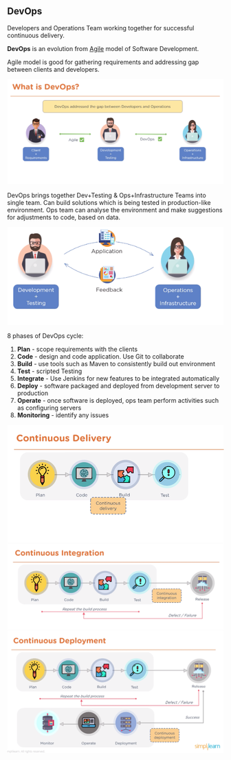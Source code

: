 ## DevOps

Developers and Operations Team working together for successful continuous delivery.

**DevOps** is an evolution from [Agile](./WaterfallAgile.md) model of Software Development.

Agile model is good for gathering requirements and addressing gap between clients and developers.

<img src="../Assets/whatisdevops.png" alt="pic"/>

DevOps brings together Dev+Testing & Ops+Infrastructure Teams into single team. Can build solutions which is being tested in production-like environment. Ops team can analyse the environment and make suggestions for adjustments to code, based on data.

<img src="../Assets/DevAndOps.png" alt="pic"/>

8 phases of DevOps cycle:

1. **Plan** - scope requirements with the clients
2. **Code** - design and code application. Use Git to collaborate
3. **Build** - use tools such as Maven to consistently build out environment
4. **Test** - scripted Testing
5. **Integrate** - Use Jenkins for new features to be integrated automatically
6. **Deploy** - software packaged and deployed from development server to production
7. **Operate** - once software is deployed, ops team perform activities such as configuring servers
8. **Monitoring** - identify any issues

<img src="../Assets/ConDelivery.png" alt="pic"/>
<img src="../Assets/ConIntegration.png" alt="pic"/>
<img src="../Assets/ConDeployment.png" alt="pic"/>
